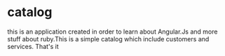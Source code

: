 catalog
=======

this is an application created in order to learn about Angular.Js and more stuff about ruby.This is a simple catalog which include customers and services. That's it
